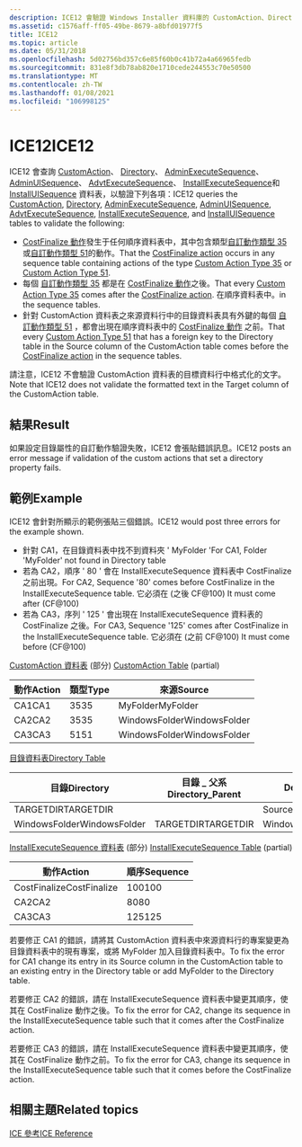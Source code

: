 ```yaml
---
description: ICE12 會驗證 Windows Installer 資料庫的 CustomAction、Directory、AdminExecuteSequence、AdminUISequence、AdvtExecuteSequence、InstallExecuteSequence 和 InstallUISequence 資料表。
ms.assetid: c1576aff-ff05-49be-8679-a8bfd01977f5
title: ICE12
ms.topic: article
ms.date: 05/31/2018
ms.openlocfilehash: 5d02756bd357c6e85f60b0c41b72a4a66965fedb
ms.sourcegitcommit: 831e8f3db78ab820e1710cede244553c70e50500
ms.translationtype: MT
ms.contentlocale: zh-TW
ms.lasthandoff: 01/08/2021
ms.locfileid: "106998125"
---
```

# <a name="ice12"></a><span data-ttu-id="aa656-103">ICE12</span><span class="sxs-lookup"><span data-stu-id="aa656-103">ICE12</span></span>

<span data-ttu-id="aa656-104">ICE12 會查詢 [CustomAction](customaction-table.md)、 [Directory](directory-table.md)、 [AdminExecuteSequence](adminexecutesequence-table.md)、 [AdminUISequence](adminuisequence-table.md)、 [AdvtExecuteSequence](advtexecutesequence-table.md)、 [InstallExecuteSequence](installexecutesequence-table.md)和 [InstallUISequence](installuisequence-table.md) 資料表，以驗證下列各項：</span><span class="sxs-lookup"><span data-stu-id="aa656-104">ICE12 queries the [CustomAction](customaction-table.md), [Directory](directory-table.md), [AdminExecuteSequence](adminexecutesequence-table.md), [AdminUISequence](adminuisequence-table.md), [AdvtExecuteSequence](advtexecutesequence-table.md), [InstallExecuteSequence](installexecutesequence-table.md), and [InstallUISequence](installuisequence-table.md) tables to validate the following:</span></span>

-   <span data-ttu-id="aa656-105">[CostFinalize 動作](costfinalize-action.md)發生于任何順序資料表中，其中包含類型[自訂動作類型 35](custom-action-type-35.md)或[自訂動作類型 51](custom-action-type-51.md)的動作。</span><span class="sxs-lookup"><span data-stu-id="aa656-105">That the [CostFinalize action](costfinalize-action.md) occurs in any sequence table containing actions of the type [Custom Action Type 35](custom-action-type-35.md) or [Custom Action Type 51](custom-action-type-51.md).</span></span>
-   <span data-ttu-id="aa656-106">每個 [自訂動作類型 35](custom-action-type-35.md) 都是在 [CostFinalize 動作](costfinalize-action.md)之後。</span><span class="sxs-lookup"><span data-stu-id="aa656-106">That every [Custom Action Type 35](custom-action-type-35.md) comes after the [CostFinalize action](costfinalize-action.md).</span></span> <span data-ttu-id="aa656-107">在順序資料表中。</span><span class="sxs-lookup"><span data-stu-id="aa656-107">in the sequence tables.</span></span>
-   <span data-ttu-id="aa656-108">針對 CustomAction 資料表之來源資料行中的目錄資料表具有外鍵的每個 [自訂動作類型 51](custom-action-type-51.md) ，都會出現在順序資料表中的 [CostFinalize 動作](costfinalize-action.md) 之前。</span><span class="sxs-lookup"><span data-stu-id="aa656-108">That every [Custom Action Type 51](custom-action-type-51.md) that has a foreign key to the Directory table in the Source column of the CustomAction table comes before the [CostFinalize action](costfinalize-action.md) in the sequence tables.</span></span>

<span data-ttu-id="aa656-109">請注意，ICE12 不會驗證 CustomAction 資料表的目標資料行中格式化的文字。</span><span class="sxs-lookup"><span data-stu-id="aa656-109">Note that ICE12 does not validate the formatted text in the Target column of the CustomAction table.</span></span>

## <a name="result"></a><span data-ttu-id="aa656-110">結果</span><span class="sxs-lookup"><span data-stu-id="aa656-110">Result</span></span>

<span data-ttu-id="aa656-111">如果設定目錄屬性的自訂動作驗證失敗，ICE12 會張貼錯誤訊息。</span><span class="sxs-lookup"><span data-stu-id="aa656-111">ICE12 posts an error message if validation of the custom actions that set a directory property fails.</span></span>

## <a name="example"></a><span data-ttu-id="aa656-112">範例</span><span class="sxs-lookup"><span data-stu-id="aa656-112">Example</span></span>

<span data-ttu-id="aa656-113">ICE12 會針對所顯示的範例張貼三個錯誤。</span><span class="sxs-lookup"><span data-stu-id="aa656-113">ICE12 would post three errors for the example shown.</span></span>

-   <span data-ttu-id="aa656-114">針對 CA1，在目錄資料表中找不到資料夾 ' MyFolder '</span><span class="sxs-lookup"><span data-stu-id="aa656-114">For CA1, Folder 'MyFolder' not found in Directory table</span></span>
-   <span data-ttu-id="aa656-115">若為 CA2，順序 ' 80 ' 會在 InstallExecuteSequence 資料表中 CostFinalize 之前出現。</span><span class="sxs-lookup"><span data-stu-id="aa656-115">For CA2, Sequence '80' comes before CostFinalize in the InstallExecuteSequence table.</span></span> <span data-ttu-id="aa656-116">它必須在 (之後 CF@100) </span><span class="sxs-lookup"><span data-stu-id="aa656-116">It must come after (CF@100)</span></span>
-   <span data-ttu-id="aa656-117">若為 CA3，序列 ' 125 ' 會出現在 InstallExecuteSequence 資料表的 CostFinalize 之後。</span><span class="sxs-lookup"><span data-stu-id="aa656-117">For CA3, Sequence '125' comes after CostFinalize in the InstallExecuteSequence table.</span></span> <span data-ttu-id="aa656-118">它必須在 (之前 CF@100) </span><span class="sxs-lookup"><span data-stu-id="aa656-118">It must come before (CF@100)</span></span>

<span data-ttu-id="aa656-119">[CustomAction 資料表](customaction-table.md) (部分) </span><span class="sxs-lookup"><span data-stu-id="aa656-119">[CustomAction Table](customaction-table.md) (partial)</span></span>



| <span data-ttu-id="aa656-120">動作</span><span class="sxs-lookup"><span data-stu-id="aa656-120">Action</span></span> | <span data-ttu-id="aa656-121">類型</span><span class="sxs-lookup"><span data-stu-id="aa656-121">Type</span></span> | <span data-ttu-id="aa656-122">來源</span><span class="sxs-lookup"><span data-stu-id="aa656-122">Source</span></span>        |
|--------|------|---------------|
| <span data-ttu-id="aa656-123">CA1</span><span class="sxs-lookup"><span data-stu-id="aa656-123">CA1</span></span>    | <span data-ttu-id="aa656-124">35</span><span class="sxs-lookup"><span data-stu-id="aa656-124">35</span></span>   | <span data-ttu-id="aa656-125">MyFolder</span><span class="sxs-lookup"><span data-stu-id="aa656-125">MyFolder</span></span>      |
| <span data-ttu-id="aa656-126">CA2</span><span class="sxs-lookup"><span data-stu-id="aa656-126">CA2</span></span>    | <span data-ttu-id="aa656-127">35</span><span class="sxs-lookup"><span data-stu-id="aa656-127">35</span></span>   | <span data-ttu-id="aa656-128">WindowsFolder</span><span class="sxs-lookup"><span data-stu-id="aa656-128">WindowsFolder</span></span> |
| <span data-ttu-id="aa656-129">CA3</span><span class="sxs-lookup"><span data-stu-id="aa656-129">CA3</span></span>    | <span data-ttu-id="aa656-130">51</span><span class="sxs-lookup"><span data-stu-id="aa656-130">51</span></span>   | <span data-ttu-id="aa656-131">WindowsFolder</span><span class="sxs-lookup"><span data-stu-id="aa656-131">WindowsFolder</span></span> |



 

[<span data-ttu-id="aa656-132">目錄資料表</span><span class="sxs-lookup"><span data-stu-id="aa656-132">Directory Table</span></span>](directory-table.md)



| <span data-ttu-id="aa656-133">目錄</span><span class="sxs-lookup"><span data-stu-id="aa656-133">Directory</span></span>     | <span data-ttu-id="aa656-134">目錄 \_ 父系</span><span class="sxs-lookup"><span data-stu-id="aa656-134">Directory\_Parent</span></span> | <span data-ttu-id="aa656-135">DefaultDir</span><span class="sxs-lookup"><span data-stu-id="aa656-135">DefaultDir</span></span>    |
|---------------|-------------------|---------------|
| <span data-ttu-id="aa656-136">TARGETDIR</span><span class="sxs-lookup"><span data-stu-id="aa656-136">TARGETDIR</span></span>     |                   | <span data-ttu-id="aa656-137">SourceDir</span><span class="sxs-lookup"><span data-stu-id="aa656-137">SourceDir</span></span>     |
| <span data-ttu-id="aa656-138">WindowsFolder</span><span class="sxs-lookup"><span data-stu-id="aa656-138">WindowsFolder</span></span> | <span data-ttu-id="aa656-139">TARGETDIR</span><span class="sxs-lookup"><span data-stu-id="aa656-139">TARGETDIR</span></span>         | <span data-ttu-id="aa656-140">WindowsFolder</span><span class="sxs-lookup"><span data-stu-id="aa656-140">WindowsFolder</span></span> |



 

<span data-ttu-id="aa656-141">[InstallExecuteSequence 資料表](installexecutesequence-table.md) (部分) </span><span class="sxs-lookup"><span data-stu-id="aa656-141">[InstallExecuteSequence Table](installexecutesequence-table.md) (partial)</span></span>



| <span data-ttu-id="aa656-142">動作</span><span class="sxs-lookup"><span data-stu-id="aa656-142">Action</span></span>       | <span data-ttu-id="aa656-143">順序</span><span class="sxs-lookup"><span data-stu-id="aa656-143">Sequence</span></span> |
|--------------|----------|
| <span data-ttu-id="aa656-144">CostFinalize</span><span class="sxs-lookup"><span data-stu-id="aa656-144">CostFinalize</span></span> | <span data-ttu-id="aa656-145">100</span><span class="sxs-lookup"><span data-stu-id="aa656-145">100</span></span>      |
| <span data-ttu-id="aa656-146">CA2</span><span class="sxs-lookup"><span data-stu-id="aa656-146">CA2</span></span>          | <span data-ttu-id="aa656-147">80</span><span class="sxs-lookup"><span data-stu-id="aa656-147">80</span></span>       |
| <span data-ttu-id="aa656-148">CA3</span><span class="sxs-lookup"><span data-stu-id="aa656-148">CA3</span></span>          | <span data-ttu-id="aa656-149">125</span><span class="sxs-lookup"><span data-stu-id="aa656-149">125</span></span>      |



 

<span data-ttu-id="aa656-150">若要修正 CA1 的錯誤，請將其 CustomAction 資料表中來源資料行的專案變更為目錄資料表中的現有專案，或將 MyFolder 加入目錄資料表中。</span><span class="sxs-lookup"><span data-stu-id="aa656-150">To fix the error for CA1 change its entry in its Source column in the CustomAction table to an existing entry in the Directory table or add MyFolder to the Directory table.</span></span>

<span data-ttu-id="aa656-151">若要修正 CA2 的錯誤，請在 InstallExecuteSequence 資料表中變更其順序，使其在 CostFinalize 動作之後。</span><span class="sxs-lookup"><span data-stu-id="aa656-151">To fix the error for CA2, change its sequence in the InstallExecuteSequence table such that it comes after the CostFinalize action.</span></span>

<span data-ttu-id="aa656-152">若要修正 CA3 的錯誤，請在 InstallExecuteSequence 資料表中變更其順序，使其在 CostFinalize 動作之前。</span><span class="sxs-lookup"><span data-stu-id="aa656-152">To fix the error for CA3, change its sequence in the InstallExecuteSequence table such that it comes before the CostFinalize action.</span></span>

## <a name="related-topics"></a><span data-ttu-id="aa656-153">相關主題</span><span class="sxs-lookup"><span data-stu-id="aa656-153">Related topics</span></span>

<dl> <dt>

[<span data-ttu-id="aa656-154">ICE 參考</span><span class="sxs-lookup"><span data-stu-id="aa656-154">ICE Reference</span></span>](ice-reference.md)
</dt> </dl>

 

 



